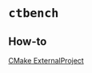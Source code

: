 # `ctbench`

## How-to

[CMake ExternalProject](
  https://cmake.org/cmake/help/latest/module/ExternalProject.html)